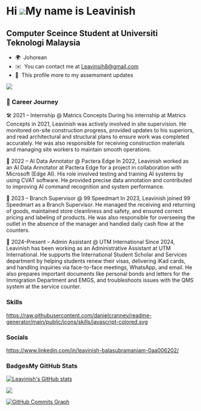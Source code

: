 
Hi ![](https://user-images.githubusercontent.com/18350557/176309783-0785949b-9127-417c-8b55-ab5a4333674e.gif)My name is Leavinish
====================================================================================================================================

Computer Sceince Student at Universiti Teknologi Malaysia
--------------------------------------------------
* 🌍  Johorean
* ✉️  You can contact me at Leavinsih8@gmail.com
* 📍  This profile more to my assemsment updates

<a href="https://www.github.com/Leavinish" target="_blank" rel="noreferrer"><img
src="https://img.shields.io/github/followers/Leavinish?logo=github&style=for-the-badge&color=0891b2&labelColor=1c1917" /></a>

### 💼 Career Journey


🛠️ 2021 – Internship @ Matrics Concepts
During his internship at Matrics Concepts in 2021, Leavinish was actively involved in site supervision. He monitored on-site construction progress, provided updates to his superiors, and read architectural and structural plans to ensure work was completed accurately. He was also responsible for receiving construction materials and managing site workers to maintain smooth operations.

🧠 2022 – AI Data Annotator @ Pactera Edge
In 2022, Leavinish worked as an AI Data Annotator at Pactera Edge for a project in collaboration with Microsoft (Edge AI). His role involved testing and training AI systems by using CVAT software. He provided precise data annotation and contributed to improving AI command recognition and system performance.

🏪 2023 – Branch Supervisor @ 99 Speedmart
In 2023, Leavinish joined 99 Speedmart as a Branch Supervisor. He managed the receiving and returning of goods, maintained store cleanliness and safety, and ensured correct pricing and labeling of products. He was also responsible for overseeing the outlet in the absence of the manager and handled daily cash flow at the counters.

🏢 2024–Present – Admin Assistant @ UTM International
Since 2024, Leavinish has been working as an Administrative Assistant at UTM International. He supports the International Student Scholar and Services department by helping students renew their visas, delivering iKad cards, and handling inquiries via face-to-face meetings, WhatsApp, and email. He also prepares important documents like personal bonds and letters for the Immigration Department and EMGS, and troubleshoots issues with the QMS system at the service counter.


### Skills
https://raw.githubusercontent.com/danielcranney/readme-generator/main/public/icons/skills/javascript-colored.svg

### Socials
https://www.linkedin.com/in/leavinish-balasubramaniam-0aa006202/



### Badges<b>My GitHub Stats</b>
<a href="http://www.github.com/Leavinish"><img src="https://github-readme-stats.vercel.app/api?username=Leavinish&show_icons=true&hide=&count_private=true&title_color=0891b2&text_color=ffffff&icon_color=0891b2&bg_color=1c1917&hide_border=true&show_icons=true" alt="Leavinish's GitHub stats" /></a>

<a href="http://www.github.com/Leavinish"><img src="https://github-readme-streak-stats.herokuapp.com/?user=Leavinish&stroke=ffffff&background=1c1917&ring=0891b2&fire=0891b2&currStreakNum=ffffff&currStreakLabel=0891b2&sideNums=ffffff&sideLabels=ffffff&dates=ffffff&hide_border=true" /></a>

<a href="http://www.github.com/Leavinish"><img src="https://github-readme-activity-graph.cyclic.app/graph?username=Leavinish&bg_color=1c1917&color=ffffff&line=0891b2&point=ffffff&area_color=1c1917&area=true&hide_border=true&custom_title=GitHub%20Commits%20Graph" alt="GitHub Commits Graph" /></a>



